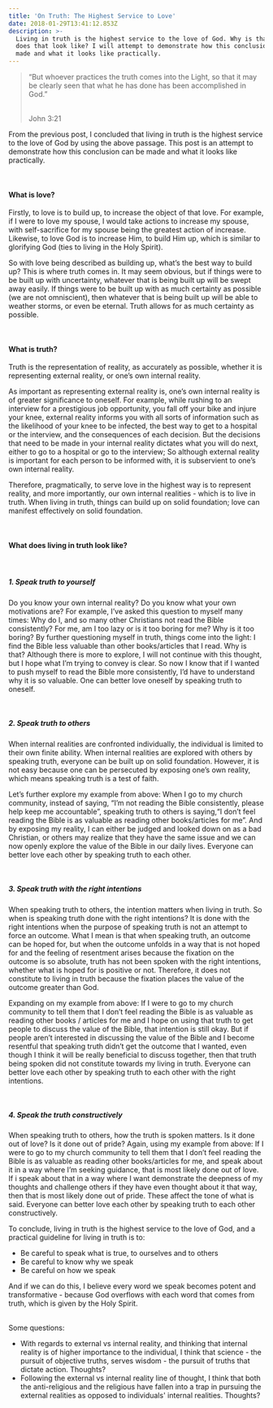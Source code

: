 ```yaml
---
title: 'On Truth: The Highest Service to Love'
date: 2018-01-29T13:41:12.853Z
description: >-
  Living in truth is the highest service to the love of God. Why is that? What
  does that look like? I will attempt to demonstrate how this conclusion can be
  made and what it looks like practically.
---
```

> “But whoever practices the truth comes into the Light, so that it may be clearly seen that what he has done has been accomplished in God.”
>
><br>
>John 3:21

From the previous post, I concluded that living in truth is the highest service to the love of God by using the above passage. This post is an attempt to demonstrate how this conclusion can be made and what it looks like practically.

<br>

#### What is love?

Firstly, to love is to build up, to increase the object of that love. For example, if I were to love my spouse, I would take actions to increase my spouse, with self-sacrifice for my spouse being the greatest action of increase. Likewise, to love God is to increase Him, to build Him up, which is similar to glorifying God (ties to living in the Holy Spirit).

So with love being described as building up, what’s the best way to build up? This is where truth comes in. It may seem obvious, but if things were to be built up with uncertainty, whatever that is being built up will be swept away easily. If things were to be built up with as much certainty as possible (we are not omniscient), then whatever that is being built up will be able to weather storms, or even be eternal. Truth allows for as much certainty as possible.

<br>

#### What is truth?

Truth is the representation of reality, as accurately as possible, whether it is representing external reality, or one’s own internal reality.

As important as representing external reality is, one’s own internal reality is of greater significance to oneself. For example, while rushing to an interview for a prestigious job opportunity, you fall off your bike and injure your knee, external reality informs you with all sorts of information such as the likelihood of your knee to be infected, the best way to get to a hospital or the interview, and the consequences of each decision. But the decisions that need to be made in your internal reality dictates what you will do next, either to go to a hospital or go to the interview; So although external reality is important for each person to be informed with, it is subservient to one’s own internal reality.

Therefore, pragmatically, to serve love in the highest way is to represent reality, and more importantly, our own internal realities - which is to live in truth. When living in truth, things can build up on solid foundation; love can manifest effectively on solid foundation.

<br>

#### What does living in truth look like?
<br>

##### 1. Speak truth to yourself

Do you know your own internal reality? Do you know what your own motivations are? For example, I’ve asked this question to myself many times: Why do I, and so many other Christians not read the Bible consistently? For me, am I too lazy or is it too boring for me? Why is it too boring? By further questioning myself in truth, things come into the light: I find the Bible less valuable than other books/articles that I read. Why is that? Although there is more to explore, I will not continue with this thought, but I hope what I’m trying to convey is clear. So now I know that if I wanted to push myself to read the Bible more consistently, I’d have to understand why it is so valuable. One can better love oneself by speaking truth to oneself.

<br>

##### 2. Speak truth to others

When internal realities are confronted individually, the individual is limited to their own finite ability. When internal realities are explored with others by speaking truth, everyone can be built up on solid foundation. However, it is not easy because one can be persecuted by exposing one’s own reality, which means speaking truth is a test of faith.

Let’s further explore my example from above: When I go to my church community, instead of saying, “I’m not reading the Bible consistently, please help keep me accountable”, speaking truth to others is saying,“I don’t feel reading the Bible is as valuable as reading other books/articles for me”. And by exposing my reality, I can either be judged and looked down on as a bad Christian, or others may realize that they have the same issue and we can now openly explore the value of the Bible in our daily lives. Everyone can better love each other by speaking truth to each other.

<br>

##### 3. Speak truth with the right intentions

When speaking truth to others, the intention matters when living in truth. So when is speaking truth done with the right intentions? It is done with the right intentions when the purpose of speaking truth is not an attempt to force an outcome. What I mean is that when speaking truth, an outcome can be hoped for, but when the outcome unfolds in a way that is not hoped for and the feeling of resentment arises because the fixation on the outcome is so absolute, truth has not been spoken with the right intentions, whether what is hoped for is positive or not. Therefore, it does not constitute to living in truth because the fixation places the value of the outcome greater than God.

Expanding on my example from above: If I were to go to my church community to tell them that I don’t feel reading the Bible is as valuable as reading other books / articles for me and I hope on using that truth to get people to discuss the value of the Bible, that intention is still okay. But if people aren’t interested in discussing the value of the Bible and I become resentful that speaking truth didn’t get the outcome that I wanted, even though I think it will be really beneficial to discuss together, then that truth being spoken did not constitute towards my living in truth. Everyone can better love each other by speaking truth to each other with the right intentions.

<br>

##### 4. Speak the truth constructively

When speaking truth to others, how the truth is spoken matters. Is it done out of love? Is it done out of pride? Again, using my example from above: If I were to go to my church community to tell them that I don’t feel reading the Bible is as valuable as reading other books/articles for me, and speak about it in a way where I’m seeking guidance, that is most likely done out of love. If i speak about that in a way where I want demonstrate the deepness of my thoughts and challenge others if they have even thought about it that way, then that is most likely done out of pride. These affect the tone of what is said. Everyone can better love each other by speaking truth to each other constructively.

To conclude, living in truth is the highest service to the love of God, and a practical guideline for living in truth is to:

* Be careful to speak what is true, to ourselves and to others
* Be careful to know why we speak
* Be careful on how we speak

And if we can do this, I believe every word we speak becomes potent and transformative - because God overflows with each word that comes from truth, which is given by the Holy Spirit.

<br>
Some questions:

* With regards to external vs internal reality, and thinking that internal reality is of higher importance to the individual, I think that science - the pursuit of objective truths, serves wisdom - the pursuit of truths that dictate action. Thoughts?
* Following the external vs internal reality line of thought, I think that both the anti-religious and the religious have fallen into a trap in pursuing the external realities as opposed to individuals' internal realities. Thoughts?
